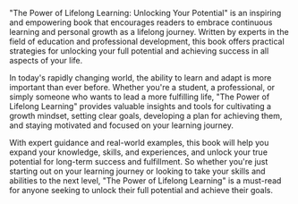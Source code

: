 "The Power of Lifelong Learning: Unlocking Your Potential" is an inspiring and empowering book that encourages readers to embrace continuous learning and personal growth as a lifelong journey. Written by experts in the field of education and professional development, this book offers practical strategies for unlocking your full potential and achieving success in all aspects of your life.

In today's rapidly changing world, the ability to learn and adapt is more important than ever before. Whether you're a student, a professional, or simply someone who wants to lead a more fulfilling life, "The Power of Lifelong Learning" provides valuable insights and tools for cultivating a growth mindset, setting clear goals, developing a plan for achieving them, and staying motivated and focused on your learning journey.

With expert guidance and real-world examples, this book will help you expand your knowledge, skills, and experiences, and unlock your true potential for long-term success and fulfillment. So whether you're just starting out on your learning journey or looking to take your skills and abilities to the next level, "The Power of Lifelong Learning" is a must-read for anyone seeking to unlock their full potential and achieve their goals.
